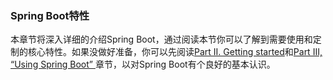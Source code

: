 ### Spring Boot特性

本章节将深入详细的介绍Spring Boot，通过阅读本节你可以了解到需要使用和定制的核心特性。如果没做好准备，你可以先阅读[Part II. Getting started](https://docs.spring.io/spring-boot/docs/2.0.0.M5/reference/htmlsingle/#getting-started)和[Part III, “Using Spring Boot” ](https://docs.spring.io/spring-boot/docs/2.0.0.M5/reference/htmlsingle/#using-boot)章节，以对Spring Boot有个良好的基本认识。
